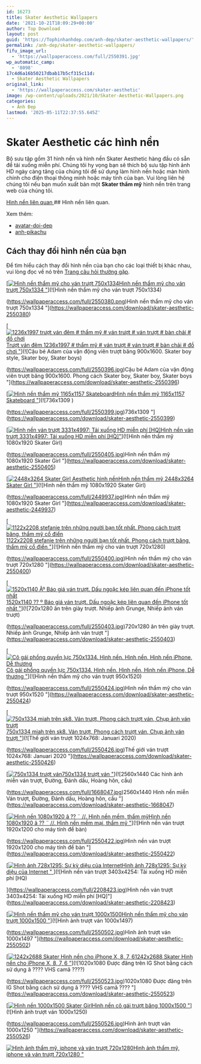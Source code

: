 ```yaml
---
id: 16273
title: Skater Aesthetic Wallpapers
date: '2021-10-21T18:09:29+00:00'
author: Top Download
layout: post
guid: 'https://Tophinhanhdep.com/anh-dep/skater-aesthetic-wallpapers/'
permalink: /anh-dep/skater-aesthetic-wallpapers/
fifu_image_url:
  - 'https://wallpaperaccess.com/full/2550391.jpg'
wp_automatic_camp:
  - '8098'
17c4d6a16b50217dbab17b5cf315c11d:
  - Skater Aesthetic Wallpapers
original_link:
  - 'https://wallpaperaccess.com/skater-aesthetic'
image: /wp-content/uploads/2021/10/Skater-Aesthetic-Wallpapers.png
categories:
  - Ảnh Đẹp
lastmod: '2025-05-11T22:37:55.645Z'
---
```

# Skater Aesthetic các hình nền

Bộ sưu tập gồm 31 hình nền và hình nền Skater Aesthetic hàng đầu có sẵn để tải xuống miễn phí. Chúng tôi hy vọng bạn sẽ thích bộ sưu tập hình ảnh HD ngày càng tăng của chúng tôi để sử dụng làm hình nền hoặc màn hình chính cho điện thoại thông minh hoặc máy tính của bạn. Vui lòng liên hệ chúng tôi nếu bạn muốn xuất bản một **Skater thẩm mỹ** hình nền trên trang web của chúng tôi.

[Hình nền liên quan ](#related) ## Hình nền liên quan.

   
 Xem thêm:

   
- [avatar-doi-dep](https://tophinhanhdep.com/anh-avatar/avatar-doi-dep/)
- [anh-pikachu](https://tophinhanhdep.com/anh-anime/anh-pikachu/)

## Cách thay đổi hình nền của bạn

Để tìm hiểu cách thay đổi hình nền của bạn cho các loại thiết bị khác nhau, vui lòng đọc về nó trên [Trang câu hỏi thường gặp](https://tophinhanhdep.com/faq/).

  
[[![Hình nền thẩm mỹ cho ván trượt 750x1334](https://wallpaperaccess.com/full/2550391.jpg)Hình nền thẩm mỹ cho ván trượt 750x1334 "](https://wallpaperaccess.com/download/skater-aesthetic-2550391)](![Hình nền thẩm mỹ cho ván trượt 750x1334)

(https://wallpaperaccess.com/full/2550380.png)Hình nền thẩm mỹ cho ván trượt 750x1334 "](https://wallpaperaccess.com/download/skater-aesthetic-2550380)

[[![1236x1997 trượt ván đêm # thẩm mỹ # ván trượt # ván trượt # bàn chải # đồ chơi](https://wallpaperaccess.com/full/2550393.jpg)Trượt ván đêm 1236x1997 # thẩm mỹ # ván trượt # ván trượt # bàn chải # đồ chơi "](https://wallpaperaccess.com/download/skater-aesthetic-2550393)](![Cậu bé Adam của vận động viên trượt băng 900x1600.  Skater boy style, Skater boy, Skater boys)

(https://wallpaperaccess.com/full/2550396.jpg)Cậu bé Adam của vận động viên trượt băng 900x1600. Phong cách Skater boy, Skater boy, Skater boys "](https://wallpaperaccess.com/download/skater-aesthetic-2550396)

[[![Hình nền thẩm mỹ 1165x1157 Skateboard](https://wallpaperaccess.com/full/2550398.jpg)Hình nền thẩm mỹ 1165x1157 Skateboard "](https://wallpaperaccess.com/download/skater-aesthetic-2550398)](![736x1309 )

(https://wallpaperaccess.com/full/2550399.jpg)736x1309 "](https://wallpaperaccess.com/download/skater-aesthetic-2550399)

[[![Hình nền ván trượt 3331x4997: Tải xuống HD miễn phí [HQ]](https://wallpaperaccess.com/full/2507643.jpg)Hình nền ván trượt 3331x4997: Tải xuống HD miễn phí \[HQ\]"](https://wallpaperaccess.com/download/skater-aesthetic-2507643)](![Hình nền thẩm mỹ 1080x1920 Skater Girl)

(https://wallpaperaccess.com/full/2550405.jpg)Hình nền thẩm mỹ 1080x1920 Skater Girl "](https://wallpaperaccess.com/download/skater-aesthetic-2550405)

[[![2448x3264 Skater Girl Aesthetic hình nền](https://wallpaperaccess.com/full/2550381.jpg)Hình nền thẩm mỹ 2448x3264 Skater Girl "](https://wallpaperaccess.com/download/skater-aesthetic-2550381)](![Hình nền thẩm mỹ 1080x1920 Skater Girl)

(https://wallpaperaccess.com/full/2449937.jpg)Hình nền thẩm mỹ 1080x1920 Skater Girl "](https://wallpaperaccess.com/download/skater-aesthetic-2449937)

[[![1122x2208 stefanie trên những người bạn tốt nhất.  Phong cách trượt băng, thẩm mỹ cổ điển](https://wallpaperaccess.com/full/2479988.jpg)1122x2208 stefanie trên những người bạn tốt nhất. Phong cách trượt băng, thẩm mỹ cổ điển "](https://wallpaperaccess.com/download/skater-aesthetic-2479988)](![Hình nền thẩm mỹ cho ván trượt 720x1280)

(https://wallpaperaccess.com/full/2550400.jpg)Hình nền thẩm mỹ cho ván trượt 720x1280 "](https://wallpaperaccess.com/download/skater-aesthetic-2550400)

[[![1520x1140 Âº Báo giá ván trượt.  Dấu ngoặc kép liên quan đến iPhone tốt nhất](https://wallpaperaccess.com/full/423838.jpg)1520x1140 ?? º Báo giá ván trượt. Dấu ngoặc kép liên quan đến iPhone tốt nhất "](https://wallpaperaccess.com/download/skater-aesthetic-423838)](![720x1280 ân trên giày trượt.  Nhiếp ảnh Grunge, Nhiếp ảnh ván trượt)

(https://wallpaperaccess.com/full/2550403.jpg)720x1280 ân trên giày trượt. Nhiếp ảnh Grunge, Nhiếp ảnh ván trượt "](https://wallpaperaccess.com/download/skater-aesthetic-2550403)

[[![Cô gái phồng quyền lực 750x1334.  Hình nền.  Hình nền, Hình nền iPhone, Dễ thương](https://wallpaperaccess.com/full/837588.jpg)Cô gái phồng quyền lực 750x1334. Hình nền. Hình nền, Hình nền iPhone, Dễ thương "](https://wallpaperaccess.com/download/skater-aesthetic-837588)](![Hình nền thẩm mỹ cho ván trượt 950x1520)

(https://wallpaperaccess.com/full/2550424.jpg)Hình nền thẩm mỹ cho ván trượt 950x1520 "](https://wallpaperaccess.com/download/skater-aesthetic-2550424)

[[![750x1334 miah trên sk8.  Ván trượt, Phong cách trượt ván, Chụp ảnh ván trượt](https://wallpaperaccess.com/full/2550407.png)750x1334 miah trên sk8. Ván trượt, Phong cách trượt ván, Chụp ảnh ván trượt "](https://wallpaperaccess.com/download/skater-aesthetic-2550407)](![Thế giới ván trượt 1024x768: Januari 2020)

(https://wallpaperaccess.com/full/2550426.jpg)Thế giới ván trượt 1024x768: Januari 2020 "](https://wallpaperaccess.com/download/skater-aesthetic-2550426)

[[![750x1334 trượt ván](https://wallpaperaccess.com/full/2550438.jpg)750x1334 trượt ván "](https://wallpaperaccess.com/download/skater-aesthetic-2550438)](![2560x1440 Các hình ảnh miễn ván trượt, Đường, Đánh dấu, Hoàng hôn, cầu)

(https://wallpaperaccess.com/full/1668047.jpg)2560x1440 Hình nền miễn Ván trượt, Đường, Đánh dấu, Hoàng hôn, cầu "](https://wallpaperaccess.com/download/skater-aesthetic-1668047)

[[![Hình nền 1080x1920 â ?? ¨ //.  Hình nền mềm, thẩm mỹ](https://wallpaperaccess.com/full/2550442.jpg)Hình nền 1080x1920 â ?? ¨ //. Hình nền mềm mại, thẩm mỹ "](https://wallpaperaccess.com/download/skater-aesthetic-2550442)](![Hình nền ván trượt 1920x1200 cho máy tính để bàn)

(https://wallpaperaccess.com/full/2550422.jpg)Hình nền ván trượt 1920x1200 cho máy tính để bàn "](https://wallpaperaccess.com/download/skater-aesthetic-2550422)

[[![Hình ảnh 728x1295: Sự kỳ diệu của Internet](https://wallpaperaccess.com/full/2264879.jpg)Hình ảnh 728x1295: Sự kỳ diệu của Internet " ](https://wallpaperaccess.com/download/skater-aesthetic-2264879)](![Hình nền ván trượt 3403x4254: Tải xuống HD miễn phí [HQ)

](https://wallpaperaccess.com/full/2208423.jpg)Hình nền ván trượt 3403x4254: Tải xuống HD miễn phí \[HQ\]"](https://wallpaperaccess.com/download/skater-aesthetic-2208423)

[[![Hình nền thẩm mỹ cho ván trượt 1000x1500](https://wallpaperaccess.com/full/2550466.jpg)Hình nền thẩm mỹ cho ván trượt 1000x1500 "](https://wallpaperaccess.com/download/skater-aesthetic-2550466)](![Hình ảnh trượt ván 1000x1497)

(https://wallpaperaccess.com/full/2550502.jpg)Hình ảnh trượt ván 1000x1497 "](https://wallpaperaccess.com/download/skater-aesthetic-2550502)

[[![1242x2688 Skater Hình nền cho iPhone X, 8, 7, 6](https://wallpaperaccess.com/full/1637211.png)1242x2688 Skater Hình nền cho iPhone X, 8, 7, 6 "](https://wallpaperaccess.com/download/skater-aesthetic-1637211)](![1020x1080 Được đăng trên IG Shot bằng cách sử dụng â ???? VHS camâ ????)

(https://wallpaperaccess.com/full/2550523.jpg)1020x1080 Được đăng trên IG Shot bằng cách sử dụng â ???? VHS camâ ???? "](https://wallpaperaccess.com/download/skater-aesthetic-2550523)

[[![Hình nền 1000x1500 Skater Girl](https://wallpaperaccess.com/full/2550457.jpg)Hình nền cô gái trượt băng 1000x1500 "](https://wallpaperaccess.com/download/skater-aesthetic-2550457)](![Hình ảnh trượt ván 1000x1250)

(https://wallpaperaccess.com/full/2550526.jpg)Hình ảnh trượt ván 1000x1250 "](https://wallpaperaccess.com/download/skater-aesthetic-2550526)

[![Hình ảnh thẩm mỹ, iphone và ván trượt 720x1280](https://wallpaperaccess.com/full/2550535.jpg)Hình ảnh thẩm mỹ, iphone và ván trượt 720x1280 "](https://wallpaperaccess.com/download/skater-aesthetic-2550535)

